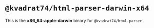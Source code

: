 # `@kvadrat74/html-parser-darwin-x64`

This is the **x86_64-apple-darwin** binary for `@kvadrat74/html-parser`

